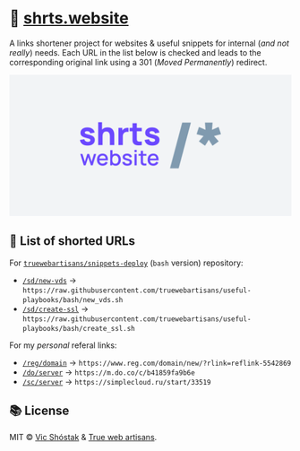 # 🔗 [shrts.website](https://shrts.website/)

A links shortener project for websites & useful snippets for internal (_and not really_) needs. Each URL in the list below is checked and leads to the corresponding original link using a 301 (_Moved Permanently_) redirect.

![shrts website](.github/gh-cover.png)

## 📌 List of shorted URLs

For [`truewebartisans/snippets-deploy`](https://github.com/truewebartisans/useful-playbooks/tree/bash) (`bash` version) repository:

- [`/sd/new-vds`](https://shrts.website/sd/new-vds) → `https://raw.githubusercontent.com/truewebartisans/useful-playbooks/bash/new_vds.sh`
- [`/sd/create-ssl`](https://shrts.website/sd/create-ssl) → `https://raw.githubusercontent.com/truewebartisans/useful-playbooks/bash/create_ssl.sh`

For my _personal_ referal links:

- [`/reg/domain`](https://shrts.website/reg/domain) → `https://www.reg.com/domain/new/?rlink=reflink-5542869`
- [`/do/server`](https://shrts.website/do/server) → `https://m.do.co/c/b41859fa9b6e`
- [`/sc/server`](https://simplecloud.ru/start/33519) → `https://simplecloud.ru/start/33519`

## 📚 License

MIT &copy; [Vic Shóstak](https://github.com/koddr) & [True web artisans](https://1wa.co/).
